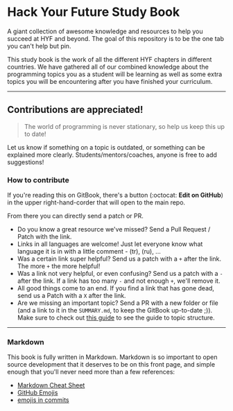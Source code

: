 # Hack Your Future Study Book

A giant collection of awesome knowledge and resources to help you succeed at HYF and beyond. The goal of this repository is to be the one tab you can't help but pin.

This study book is the work of all the different HYF chapters in different countries. We have gathered all of our combined knowledge about the programming topics you as a student will be learning as well as some extra topics you will be encountering after you have finished your curriculum.

---

## Contributions are appreciated!

> The world of programming is never stationary, so help us keep this up to date!

Let us know if something on a topic is outdated, or something can be explained more clearly. Students/mentors/coaches, anyone is free to add suggestions!

### How to contribute

If you're reading this on GitBook, there's a button (:octocat: __Edit on GitHub__) in the upper right-hand-corder that will open to the main repo.

From there you can directly send a patch or PR.

* Do you know a great resource we've missed?  Send a Pull Request / Patch with the link.
* Links in all languages are welcome! Just let everyone know what language it is in with a little comment - (tr), (ru), ...
* Was a certain link super helpful? Send us a patch with a `+` after the link.  The more `+` the more helpful!
* Was a link not very helpful, or even confusing? Send us a patch with a `-` after the link. If a link has too many `-` and not enough `+`, we'll remove it.
* All good things come to an end. If you find a link that has gone dead, send us a Patch with a `X` after the link.
* Are we missing an important topic? Send a PR with a new folder or file (and a link to it in the `SUMMARY.md`, to keep the GitBook up-to-date ;)). Make sure to check out [this guide](./contributing.md) to see the guide to topic structure.

---

### Markdown

This book is fully written in Markdown. Markdown is so important to open source development that it deserves to be on this front page, and simple enough that you'll never need more than a few references:

* [Markdown Cheat Sheet](https://guides.github.com/pdfs/markdown-cheatsheet-online.pdf)
* [GitHub Emojis](https://jzeferino.github.io/AllGithubEmojis/)
* [emojis in commits](https://gitmoji.carloscuesta.me/)
